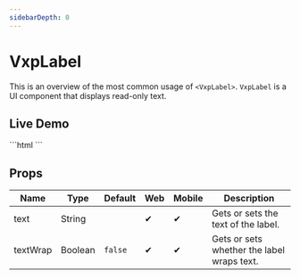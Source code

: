 ```yaml
---
sidebarDepth: 0
---
```


# VxpLabel

This is an overview of the most common usage of `<VxpLabel>`.
`VxpLabel` is a UI component that displays read-only text.

## Live Demo
<DocExampleBox :liveDemoMode="true">
```html
<VxpLabel text="Label" />
```
<VxpLabelLiveDemo />
</DocExampleBox>

## Props

| Name       | Type    | Default | Web | Mobile | Description |
| ---------- | ------- | ------- | --- | ------ | ----------- |
| text       | String  |         | ✔   | ✔      | Gets or sets the text of the label. |
| textWrap   | Boolean | `false` | ✔   | ✔      | Gets or sets whether the label wraps text. |
